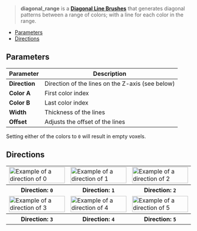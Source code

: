 > **diagonal_range** is a **[Diagonal Line Brushes](Diagonal-Line-Brushes)** that generates diagonal patterns between a range of colors; with a line for each color in the range.

<!-- TOC -->
- [Parameters](#parameters)
- [Directions](#directions)

## Parameters

Parameter | Description
--------- | -----------
**Direction** | Direction of the lines on the Z-axis (see below)
**Color A** | First color index
**Color B** | Last color index
**Width** | Thickness of the lines
**Offset** | Adjusts the offset of the lines

Setting either of the colors to `0` will result in empty voxels.

## Directions

<table>
    <tr>
        <td width="33%"><img width="100%" src="https://s3.amazonaws.com/misc.lachlanmcdonald.com/magicavoxel-shaders/0.10.4/diagonal_range_direction0.png" alt="Example of a direction of 0"></td>
        <td width="33%"><img width="100%" src="https://s3.amazonaws.com/misc.lachlanmcdonald.com/magicavoxel-shaders/0.10.4/diagonal_range_direction1.png" alt="Example of a direction of 1"></td>
        <td width="33%"><img width="100%" src="https://s3.amazonaws.com/misc.lachlanmcdonald.com/magicavoxel-shaders/0.10.4/diagonal_range_direction2.png" alt="Example of a direction of 2"></td>
    </tr>
    <tr>
        <th>Direction: <code>0</code></th>
        <th>Direction: <code>1</code></th>
        <th>Direction: <code>2</code></th>
    </tr>
    <tr>
        <td width="33%"><img width="100%" src="https://s3.amazonaws.com/misc.lachlanmcdonald.com/magicavoxel-shaders/0.10.4/diagonal_range_direction3.png" alt="Example of a direction of 3"></td>
        <td width="33%"><img width="100%" src="https://s3.amazonaws.com/misc.lachlanmcdonald.com/magicavoxel-shaders/0.10.4/diagonal_range_direction4.png" alt="Example of a direction of 4"></td>
        <td width="33%"><img width="100%" src="https://s3.amazonaws.com/misc.lachlanmcdonald.com/magicavoxel-shaders/0.10.4/diagonal_range_direction5.png" alt="Example of a direction of 5"></td>
    </tr>
    <tr>
        <th>Direction: <code>3</code></th>
        <th>Direction: <code>4</code></th>
        <th>Direction: <code>5</code></th>
    </tr>
</table>

